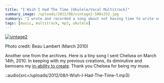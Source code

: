 ```yaml
---
title: "I Wish I Had The Time [Ukulele/Vocal Multitrack]"
summary_image: /uploads/2012/08/vintage2-500x332.jpg
summary: "I wrote and recorded a song about not having time to write songs."
tags: [music, multitrack, mp3, ukulele]
---
```


[![](/uploads/2012/08/vintage2-500x332.jpg "vintage2")](/uploads/2012/08/vintage2.jpg)

Photo credit: Beau Lambert (March 2010)

Another one from the archives. Here is a tiny song I sent Chelsea on March 14th, 2010. In keeping with my previous creations, its diminutive and bemoans my [in-ability to create](/blog/new-song-ballad-of-the-man-who-cant-sing/). Thank you Chelsea for being my muse.

::audio{src=/uploads/2012/08/I-Wish-I-Had-The-Time-1.mp3}
